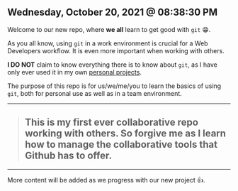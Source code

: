 ## Wednesday, October 20, 2021 @ 08:38:30 PM

Welcome to our new repo, where **we all** learn to get good with `git` 😁.

As you all know, using `git` in a work environment is crucial for a Web Developers workflow. It is even more important when working with others.

**I DO NOT** claim to know everything there is to know about `git`, as I have only ever used it in my own [personal projects](https://github.com/jjaimealeman).

The purpose of this repo is for us/we/me/you to learn the basics of using `git`, both for personal use as well as in a team environment.

---

> ## This is my first ever collaborative repo working with others. So forgive me as I learn how to manage the collaborative tools that Github has to offer.

---

More content will be added as we progress with our new project 👍.

